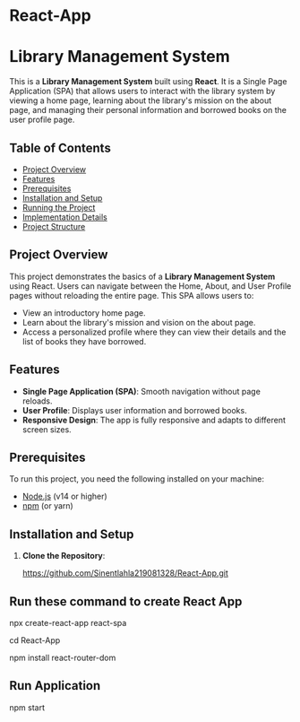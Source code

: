 # React-App

# Library Management System

This is a **Library Management System** built using **React**. It is a Single Page Application (SPA) that allows users to interact with the library system by viewing a home page, learning about the library's mission on the about page, and managing their personal information and borrowed books on the user profile page.

## Table of Contents
- [Project Overview](#project-overview)
- [Features](#features)
- [Prerequisites](#prerequisites)
- [Installation and Setup](#installation-and-setup)
- [Running the Project](#running-the-project)
- [Implementation Details](#implementation-details)
- [Project Structure](#project-structure)

## Project Overview
This project demonstrates the basics of a **Library Management System** using React. Users can navigate between the Home, About, and User Profile pages without reloading the entire page. This SPA allows users to:
- View an introductory home page.
- Learn about the library's mission and vision on the about page.
- Access a personalized profile where they can view their details and the list of books they have borrowed.

## Features
- **Single Page Application (SPA)**: Smooth navigation without page reloads.
- **User Profile**: Displays user information and borrowed books.
- **Responsive Design**: The app is fully responsive and adapts to different screen sizes.

## Prerequisites
To run this project, you need the following installed on your machine:
- [Node.js](https://nodejs.org/) (v14 or higher)
- [npm](https://www.npmjs.com/) (or yarn)

## Installation and Setup

1. **Clone the Repository**:
   
   https://github.com/Sinentlahla219081328/React-App.git
   
  ## Run these command  to create React App
   npx create-react-app react-spa

   cd React-App
   
   npm install react-router-dom

 ## Run Application
   npm start
